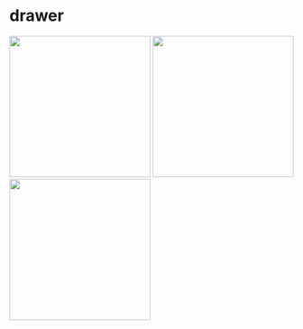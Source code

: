 # drawer

<img src = "https://user-images.githubusercontent.com/118417960/235596058-99779669-9213-4237-86b0-dce0bd375590.png" width = "250px" >
<img src = "https://user-images.githubusercontent.com/118417960/235596071-fc9857e0-a251-4a2a-8d97-70facd139270.png" width = "250px">
<img src = "https://user-images.githubusercontent.com/118417960/235596075-4e4b126d-946d-434f-ab8d-6963c9411542.png" width = "250px">
